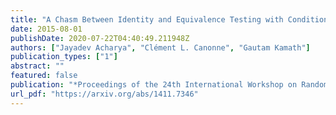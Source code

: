 ```yaml
---
title: "A Chasm Between Identity and Equivalence Testing with Conditional Queries"
date: 2015-08-01
publishDate: 2020-07-22T04:40:49.211948Z
authors: ["Jayadev Acharya", "Clément L. Canonne", "Gautam Kamath"]
publication_types: ["1"]
abstract: ""
featured: false
publication: "*Proceedings of the 24th International Workshop on Randomization and Computation* (RANDOM 2015)"
url_pdf: "https://arxiv.org/abs/1411.7346"
---
```


